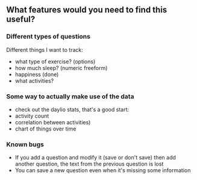 ## What features would you need to find this useful?

### Different types of questions

Different things I want to track:

- what type of exercise? (options)
- how much sleep? (numeric freeform)
- happiness (done)
- what activities?

### Some way to actually make use of the data

- check out the daylio stats, that's a good start:
- activity count
- correlation between activities)
- chart of things over time

### Known bugs

- If you add a question and modify it (save or don't save) then add another question, the text from the previous question is lost
- You can save a new question even when it's missing some information
